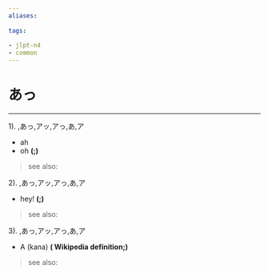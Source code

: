 ```yaml
---
aliases:
    
tags:
    
- jlpt-n4
- common
---
```


# あっ
---
1).
,あっ,アッ,アっ,あ,ア

- ah
- oh
**(;)**
> see also: 
            
2).
,あっ,アッ,アっ,あ,ア

- hey!
**(;)**
> see also: 
            
3).
,あっ,アッ,アっ,あ,ア

- A (kana)
**( Wikipedia definition;)**
> see also: 
            